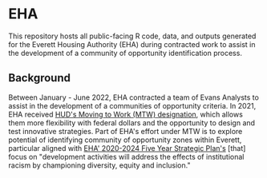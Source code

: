 # EHA

This repository hosts all public-facing R code, data, and outputs generated for the Everett Housing Authority (EHA) during contracted work to assist in the development of a community of opportunity identification process.

## Background

Between January - June 2022, EHA contracted a team of Evans Analysts to assist in the development of a communities of opportunity criteria. In 2021, EHA received [HUD's Moving to Work (MTW) designation](https://www.hud.gov/mtw), which allows them more flexibility with federal dollars and the opportunity to design and test innovative strategies. Part of EHA's effort under MTW is to explore potential of identifying community of opportunity zones within Everett, particular aligned with [EHA' 2020-2024 Five Year Strategic Plan's](http://www.evha.org/sites/default/files/page_attachments/wa006v02.pdf) [that] focus on "development activities will address the effects of institutional racism by championing diversity, equity and inclusion." 


